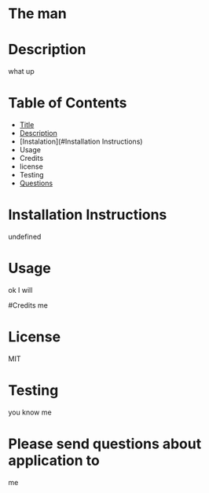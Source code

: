 
# The man

# Description 
what up
# Table of Contents
- [Title](#title)
- [Description](#Description)
- [Instalation](#Installation Instructions)
- Usage
- Credits
- license
- Testing
- [Questions](#data.questions)

# Installation Instructions
undefined

# Usage
ok I will

#Credits
me

# License
MIT

# Testing
you know me

# Please send questions about application to
me
